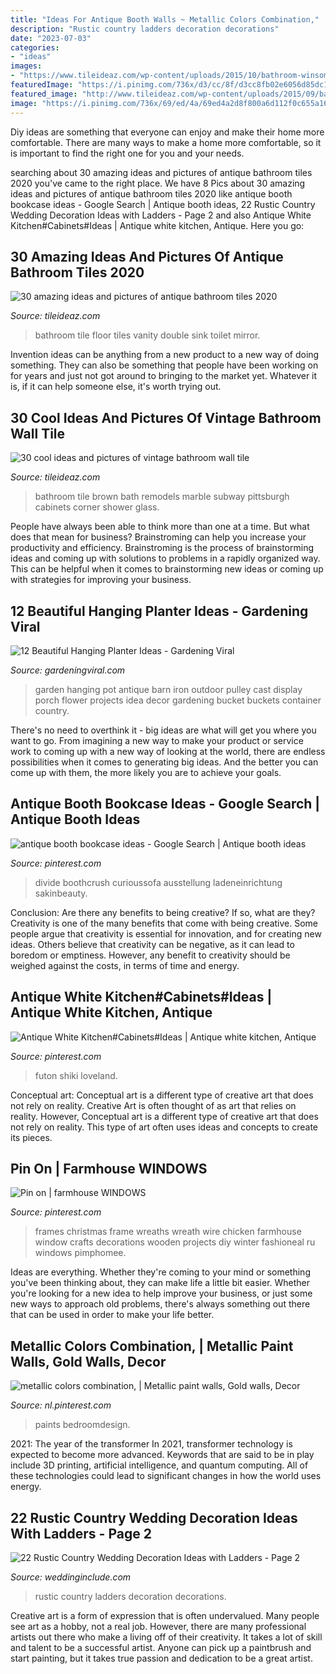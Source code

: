 ```yaml
---
title: "Ideas For Antique Booth Walls ~ Metallic Colors Combination,"
description: "Rustic country ladders decoration decorations"
date: "2023-07-03"
categories:
- "ideas"
images:
- "https://www.tileideaz.com/wp-content/uploads/2015/10/bathroom-winsome-bathroom-decorating-design-ideas-with-white-ceramic-tile-floor-along-wood-double-vanity-and-round-sink-marble-countertop-with-mirror-plus-white-toilet-as-well-as-floor-tile-and-.jpg"
featuredImage: "https://i.pinimg.com/736x/d3/cc/8f/d3cc8fb02e6056d85dc100c01634b1ff.jpg"
featured_image: "http://www.tileideaz.com/wp-content/uploads/2015/09/bathroom-vintage-small-bathroom-remodels-with-subway-tile-bathroom-and-marble-composite-kitchen-sinks-subway-tile-bathroom.jpg"
image: "https://i.pinimg.com/736x/69/ed/4a/69ed4a2d8f800a6d112f0c655a16f39d.jpg"
---
```



Diy ideas are something that everyone can enjoy and make their home more comfortable. There are many ways to make a home more comfortable, so it is important to find the right one for you and your needs.

	

		
searching about 30 amazing ideas and pictures of antique bathroom tiles 2020 you've came to the right place. We have 8 Pics about 30 amazing ideas and pictures of antique bathroom tiles 2020 like antique booth bookcase ideas - Google Search | Antique booth ideas, 22 Rustic Country Wedding Decoration Ideas with Ladders - Page 2 and also Antique White Kitchen#Cabinets#Ideas | Antique white kitchen, Antique. Here you go:
		
    
## 30 Amazing Ideas And Pictures Of Antique Bathroom Tiles 2020

<img loading=lazy src="https://www.tileideaz.com/wp-content/uploads/2015/10/bathroom-winsome-bathroom-decorating-design-ideas-with-white-ceramic-tile-floor-along-wood-double-vanity-and-round-sink-marble-countertop-with-mirror-plus-white-toilet-as-well-as-floor-tile-and-.jpg" onerror="this.onerror=null;this.src='https://tse2.mm.bing.net/th?id=OIP.c396I290wz13IX4USJ9JVwHaLH&amp;pid=15.1';" alt="30 amazing ideas and pictures of antique bathroom tiles 2020">

_Source: tileideaz.com_

>bathroom tile floor tiles vanity double sink toilet mirror. 

	

Invention ideas can be anything from a new product to a new way of doing something. They can also be something that people have been working on for years and just not got around to bringing to the market yet. Whatever it is, if it can help someone else, it's worth trying out.

    
## 30 Cool Ideas And Pictures Of Vintage Bathroom Wall Tile

<img loading=lazy src="http://www.tileideaz.com/wp-content/uploads/2015/09/bathroom-vintage-small-bathroom-remodels-with-subway-tile-bathroom-and-marble-composite-kitchen-sinks-subway-tile-bathroom.jpg" onerror="this.onerror=null;this.src='https://tse4.mm.bing.net/th?id=OIP.YalLhgzxJeyus2Siroly4QHaLG&amp;pid=15.1';" alt="30 cool ideas and pictures of vintage bathroom wall tile">

_Source: tileideaz.com_

>bathroom tile brown bath remodels marble subway pittsburgh cabinets corner shower glass. 

	

People have always been able to think more than one at a time. But what does that mean for business? Brainstroming can help you increase your productivity and efficiency. Brainstroming is the process of brainstorming ideas and coming up with solutions to problems in a rapidly organized way. This can be helpful when it comes to brainstorming new ideas or coming up with strategies for improving your business.

    
## 12 Beautiful Hanging Planter Ideas - Gardening Viral

<img loading=lazy src="http://gardeningviral.com/wp-content/uploads/2017/01/acd85d06431d374096ca18a2cf7fb90a.jpg" onerror="this.onerror=null;this.src='https://tse4.mm.bing.net/th?id=OIP.cFWjz7cSXIqaBVk1_R3stwHaNJ&amp;pid=15.1';" alt="12 Beautiful Hanging Planter Ideas - Gardening Viral">

_Source: gardeningviral.com_

>garden hanging pot antique barn iron outdoor pulley cast display porch flower projects idea decor gardening bucket buckets container country. 

	

There's no need to overthink it - big ideas are what will get you where you want to go. From imagining a new way to make your product or service work to coming up with a new way of looking at the world, there are endless possibilities when it comes to generating big ideas. And the better you can come up with them, the more likely you are to achieve your goals.

    
## Antique Booth Bookcase Ideas - Google Search | Antique Booth Ideas

<img loading=lazy src="https://i.pinimg.com/736x/62/b9/93/62b9936b4e3d152a52600311ed4c2054.jpg" onerror="this.onerror=null;this.src='https://tse1.mm.bing.net/th?id=OIP.dCpuizhzal88B4k68D3DaQHaJ4&amp;pid=15.1';" alt="antique booth bookcase ideas - Google Search | Antique booth ideas">

_Source: pinterest.com_

>divide boothcrush curioussofa ausstellung ladeneinrichtung sakinbeauty. 

	

Conclusion: Are there any benefits to being creative? If so, what are they?
Creativity is one of the many benefits that come with being creative. Some people argue that creativity is essential for innovation, and for creating new ideas. Others believe that creativity can be negative, as it can lead to boredom or emptiness. However, any benefit to creativity should be weighed against the costs, in terms of time and energy.

    
## Antique White Kitchen#Cabinets#Ideas | Antique White Kitchen, Antique

<img loading=lazy src="https://i.pinimg.com/736x/69/ed/4a/69ed4a2d8f800a6d112f0c655a16f39d.jpg" onerror="this.onerror=null;this.src='https://tse2.mm.bing.net/th?id=OIP.V6nKS930GA0sJ9hIwFNFUgHaJ4&amp;pid=15.1';" alt="Antique White Kitchen#Cabinets#Ideas | Antique white kitchen, Antique">

_Source: pinterest.com_

>futon shiki loveland. 

	

Conceptual art: Conceptual art is a different type of creative art that does not rely on reality.
Creative Art is often thought of as art that relies on reality. However, Conceptual art is a different type of creative art that does not rely on reality. This type of art often uses ideas and concepts to create its pieces.

    
## Pin On | Farmhouse WINDOWS

<img loading=lazy src="https://i.pinimg.com/736x/74/18/26/7418267b9e9d9719377a30ce48726a87.jpg" onerror="this.onerror=null;this.src='https://tse4.mm.bing.net/th?id=OIP.Qn2fVHu7ClbrQ2cGqAwxjwAAAA&amp;pid=15.1';" alt="Pin on | farmhouse WINDOWS">

_Source: pinterest.com_

>frames christmas frame wreaths wreath wire chicken farmhouse window crafts decorations wooden projects diy winter fashioneal ru windows pimphomee. 

	

Ideas are everything. Whether they're coming to your mind or something you've been thinking about, they can make life a little bit easier. Whether you're looking for a new idea to help improve your business, or just some new ways to approach old problems, there's always something out there that can be used in order to make your life better.

    
## Metallic Colors Combination, | Metallic Paint Walls, Gold Walls, Decor

<img loading=lazy src="https://i.pinimg.com/736x/d3/cc/8f/d3cc8fb02e6056d85dc100c01634b1ff.jpg" onerror="this.onerror=null;this.src='https://tse2.mm.bing.net/th?id=OIP.DuEMo7cmPx-8iLw49P9nwAHaJ4&amp;pid=15.1';" alt="metallic colors combination, | Metallic paint walls, Gold walls, Decor">

_Source: nl.pinterest.com_

>paints bedroomdesign. 

	

2021: The year of the transformer
In 2021, transformer technology is expected to become more advanced. Keywords that are said to be in play include 3D printing, artificial intelligence, and quantum computing. All of these technologies could lead to significant changes in how the world uses energy.

    
## 22 Rustic Country Wedding Decoration Ideas With Ladders - Page 2

<img loading=lazy src="http://www.weddinginclude.com/wp-content/uploads/2017/06/Rustic-ladder-decorations-for-a-Country-Wedding.jpg" onerror="this.onerror=null;this.src='https://tse2.mm.bing.net/th?id=OIP.41bLZKRwBKghOy-Aa65cUwHaLH&amp;pid=15.1';" alt="22 Rustic Country Wedding Decoration Ideas with Ladders - Page 2">

_Source: weddinginclude.com_

>rustic country ladders decoration decorations. 

	

Creative art is a form of expression that is often undervalued. Many people see art as a hobby, not a real job. However, there are many professional artists out there who make a living off of their creativity. It takes a lot of skill and talent to be a successful artist. Anyone can pick up a paintbrush and start painting, but it takes true passion and dedication to be a great artist.

